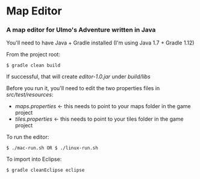 # Map Editor
### A map editor for Ulmo's Adventure written in Java

You'll need to have Java + Gradle installed (I'm using Java 1.7 + Gradle 1.12)

From the project root:
```
$ gradle clean build
```

If successful, that will create *editor-1.0.jar* under *build/libs*

Before you run it, you'll need to edit the two properties files in *src/test/resources*:
* *maps.properties* <- this needs to point to your maps folder in the game project
* *tiles.properties* <- this needs to point to your tiles folder in the game project

To run the editor:
```
$ ./mac-run.sh OR $ ./linux-run.sh
```


To import into Eclipse:
```
$ gradle cleanEclipse eclipse
```

